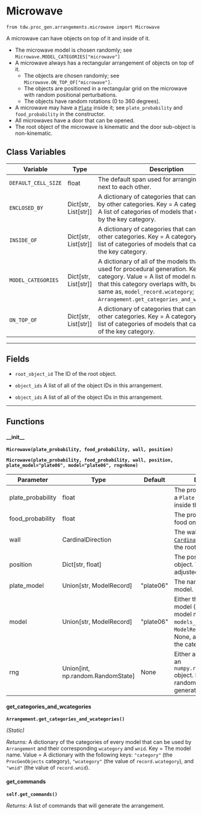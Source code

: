 # Microwave

`from tdw.proc_gen.arrangements.microwave import Microwave`

A microwave can have objects on top of it and inside of it.

- The microwave model is chosen randomly; see `Microwave.MODEL_CATEGORIES["microwave"]`
- A microwave always has a rectangular arrangement of objects on top of it.
  - The objects are chosen randomly; see `Microwave.ON_TOP_OF["microwave"]`.
  - The objects are positioned in a rectangular grid on the microwave with random positional perturbations.
  - The objects have random rotations (0 to 360 degrees).
- A microwave may have a [`Plate`](plate.md) inside it; see `plate_probability` and `food_probability` in the constructor.
- All microwaves have a door that can be opened.
- The root object of the microwave is kinematic and the door sub-object is non-kinematic.

## Class Variables

| Variable | Type | Description | Value |
| --- | --- | --- | --- |
| `DEFAULT_CELL_SIZE` | float | The default span used for arranging objects next to each other. | `0.6096` |
| `ENCLOSED_BY` | Dict[str, List[str]] | A dictionary of categories that can be enclosed by other categories. Key = A category. Value = A list of categories of models that can enclosed by the key category. | `loads(Path(resource_filename(__name__, "data/enclosed_by.json")).read_text())` |
| `INSIDE_OF` | Dict[str, List[str]] | A dictionary of categories that can be inside of other categories. Key = A category. Value = A list of categories of models that can inside of the key category. | `loads(Path(resource_filename(__name__, "data/inside_of.json")).read_text())` |
| `MODEL_CATEGORIES` | Dict[str, List[str]] | A dictionary of all of the models that may be used for procedural generation. Key = The category. Value = A list of model names. Note that this category overlaps with, but is not the same as, `model_record.wcategory`; see: `Arrangement.get_categories_and_wcategories()`. | `loads(Path(resource_filename(__name__, "data/models.json")).read_text())` |
| `ON_TOP_OF` | Dict[str, List[str]] | A dictionary of categories that can be on top of other categories. Key = A category. Value = A list of categories of models that can be on top of the key category. | `loads(Path(resource_filename(__name__, "data/on_top_of.json")).read_text())` |

***

## Fields

- `root_object_id` The ID of the root object.

- `object_ids` A list of all of the object IDs in this arrangement.

- `object_ids` A list of all of the object IDs in this arrangement.

***

## Functions

#### \_\_init\_\_

**`Microwave(plate_probability, food_probability, wall, position)`**

**`Microwave(plate_probability, food_probability, wall, position, plate_model="plate06", model="plate06", rng=None)`**

| Parameter | Type | Default | Description |
| --- | --- | --- | --- |
| plate_probability |  float |  | The probability of placing a `Plate` arrangement inside the microwave. |
| food_probability |  float |  | The probability of placing food on the plate. |
| wall |  CardinalDirection |  | The wall as a [`CardinalDirection`](../../cardinal_direction.md) that the root object is next to. |
| position |  Dict[str, float] |  | The position of the root object. This might be adjusted. |
| plate_model |  Union[str, ModelRecord] | "plate06" | The name of the plate model. |
| model |  Union[str, ModelRecord] | "plate06" | Either the name of the model (in which case the model must be in `models_core.json`, or a `ModelRecord`, or None. If None, a random model in the category is selected. |
| rng |  Union[int, np.random.RandomState] | None | Either a random seed or an `numpy.random.RandomState` object. If None, a new random number generator is created. |

#### get_categories_and_wcategories

**`Arrangement.get_categories_and_wcategories()`**

_(Static)_

_Returns:_  A dictionary of the categories of every model that can be used by `Arrangement` and their corresponding `wcategory` and `wnid`. Key = The model name. Value = A dictionary with the following keys: `"category"` (the `ProcGenObjects` category), `"wcategory"` (the value of `record.wcategory`), and `"wnid"` (the value of `record.wnid`).

#### get_commands

**`self.get_commands()`**

_Returns:_  A list of commands that will generate the arrangement.